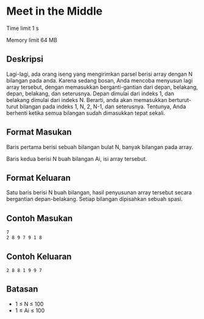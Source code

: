 # Meet in the Middle

Time limit 1 s

Memory limit 64 MB

## Deskripsi

Lagi-lagi, ada orang iseng yang mengirimkan parsel berisi array dengan N bilangan pada anda. Karena sedang bosan, Anda mencoba menyusun lagi array tersebut, dengan memasukkan berganti-gantian dari depan, belakang, depan, belakang, dan seterusnya. Depan dimulai dari indeks 1, dan belakang dimulai dari indeks N. Berarti, anda akan memasukkan berturut-turut bilangan pada indeks 1, N, 2, N-1, dan seterusnya. Tentunya, Anda berhenti ketika semua bilangan sudah dimasukkan tepat sekali.

## Format Masukan

Baris pertama berisi sebuah bilangan bulat N, banyak bilangan pada array.

Baris kedua berisi N buah bilangan Ai, isi array tersebut.

## Format Keluaran

Satu baris berisi N buah bilangan, hasil penyusunan array tersebut secara bergantian depan-belakang. Setiap bilangan dipisahkan sebuah spasi.

## Contoh Masukan

    7
    2 8 9 7 9 1 8

## Contoh Keluaran

    2 8 8 1 9 9 7

## Batasan

- 1 ≤ N ≤ 100
- 1 ≤ Ai ≤ 100
